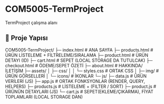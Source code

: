 # COM5005-TermProject
TermProject çalışma alanı
## 📂 Proje Yapısı

COM5005-TermProject/
├─ index.html # ANA SAYFA
├─ products.html # ÜRÜN LİSTELEME + FİLTRELEME/SIRALAMA
├─ product.html # ÜRÜN DETAYI (ID)
├─ cart.html # SEPET (LOCAL STORAGE DA TUTULCAK)
├─ checkout.html # ÖDEME/SEPET ÖZETİ
├─ about.html # HAKKINDA/İLETİŞİM
├─ assets/
│ ├─ css/
│ │ └─ styles.css # ORTAK CSS
│ ├─ img/ # ÜRÜN GÖRSELLERİ
│ └─ icons/ # İKONLAR
└─ js/
├─ data.js # ÜRÜN VERİLERİ (JS)
├─ app.js # ORTAK FONKSYONLAR (RENDER, QUERY, HELPERS)
├─ products.js # LİSTELEME + (FILTER / SORT)
├─ product.js # ÜRÜNÜN DETAYLARI (JS)
└─ cart.js # SEPET(EKLEME/ÇIKARMA), FİYAT TOPLAMLARI (LOCAL STORAGE DAN)